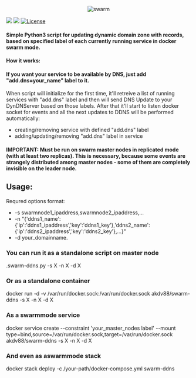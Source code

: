 
<p align="center">
<img src="https://www.tuleap.org/sites/default/files/docker-swarm.jpg" alt="swarm" title="swarm" />
</p>

[![](https://images.microbadger.com/badges/image/akdv88/swarm-ddns.svg)](https://microbadger.com/images/akdv88/swarm-ddns "Get your own image badge on microbadger.com")
[![](https://images.microbadger.com/badges/version/akdv88/swarm-ddns.svg)](https://microbadger.com/images/akdv88/swarm-ddns "Get your own version badge on microbadger.com")
[![License](https://img.shields.io/badge/license-MIT-blue.svg)](https://github.com/akdv88/swarm-ddns/master/LICENSE.md)

#### Simple Python3 script for updating dynamic domain zone with records, based on specified label of each currently running service in docker swarm mode.

#### How it works:
#### If you want your service to be available by DNS, just add "add.dns=your_name" label to it.
When script will initialize for the first time, it'll retreive a list of running services with "add.dns" label and then will send DNS Update to your DynDNServer based on those labels. After that it'll start to listen docker socket for events and all the next updates to DDNS will be performed automatically:
* creating/removing service with defined "add.dns" label
* adding/updating/removing "add.dns" label in service

#### IMPORTANT: Must be run on swarm master nodes in replicated mode (with at least two replicas). This is necessary, because some events are strangely distributed among master nodes - some of them are completely invisible on the leader node.
## Usage:

Requred options format:
* -s swarmnode1_ipaddress,swarmnode2_ipaddress,...
* -n "{'ddns1_name':{'ip':'ddns1_ipaddress','key':'ddns1_key'},'ddns2_name':{'ip':'ddns2_ipaddress','key':'ddns2_key'},...}"
* -d your_domainname.

### You can run it as a standalone script on master node
.swarm-ddns.py -s X -n X -d X 

### Or as a standalone container
docker run -d -v /var/run/docker.sock:/var/run/docker.sock akdv88/swarm-ddns -s X -n X -d X

### As a swarmmode service
docker service create --constraint 'your_master_nodes label' --mount type=bind,source=/var/run/docker.sock,target=/var/run/docker.sock akdv88/swarm-ddns -s X -n X -d X

### And even as aswarmmode stack
docker stack deploy -c /your-path/docker-compose.yml swarm-ddns
